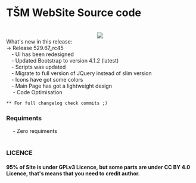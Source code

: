 # TŠM WebSite Source code

<br/>
<center>
<img src="https://tehnickaskola.edu.rs/rs/Capture">
</center>
What's new in this release: <br />
    -> Release 529.67_rc45<br />
        &emsp;- UI has been redesigned<br />
        &emsp;- Updated Bootstrap to version 4.1.2 (latest)<br />
        &emsp;- Scripts was updated<br />
        &emsp;- Migrate to full version of JQuery instead of slim version<br />
        &emsp;- Icons have got some colors<br />
        &emsp;- Main Page has got a lightweight design<br />
       &emsp; - Code Optimisation<br />

    ** For full changelog check commits ;)

<h3>Requiments</h3>
   &emsp; - Zero requiments
<br /><br />

<h3>LICENCE</h3>
<h4>
95% of Site is under GPLv3 Licence, but some parts are under CC BY 4.0 Licence, that's means that you need to credit author.
</h4>

